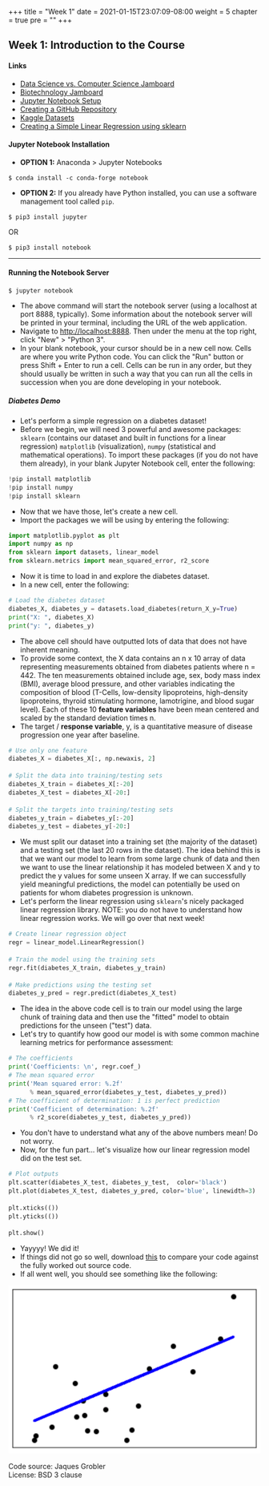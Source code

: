 +++
title = "Week 1"
date = 2021-01-15T23:07:09-08:00
weight = 5
chapter = true
pre = "<b></b>"
+++

## Week 1: Introduction to the Course

#### Links
  - [Data Science vs. Computer Science Jamboard](https://jamboard.google.com/d/1ntpj-70ocjw3SVeuf7Vvx8R5nF-UqybJMj3N4g3amKU/edit?usp=sharing)
  - [Biotechnology Jamboard](https://jamboard.google.com/d/17jsniEhMqjAtsPK9wkL8No7C2DRd3lxUcwLJoGwkZc8/edit?usp=sharing)
  - [Jupyter Notebook Setup](https://jupyter.readthedocs.io/en/latest/install/notebook-classic.html)
  - [Creating a GitHub Repository](https://docs.github.com/en/github/getting-started-with-github/create-a-repo)
  - [Kaggle Datasets](https://www.kaggle.com/datasets)
  - [Creating a Simple Linear Regression using sklearn](https://www.geeksforgeeks.org/python-linear-regression-using-sklearn/)

#### Jupyter Notebook Installation

* **OPTION 1:** Anaconda > Jupyter Notebooks

```
$ conda install -c conda-forge notebook
```

* **OPTION 2:** If you already have Python installed, you can use a software management tool called `pip`.

```
$ pip3 install jupyter
```

OR 

```
$ pip3 install notebook
```

---

#### Running the Notebook Server

```
$ jupyter notebook
```

- The above command will start the notebook server (using a localhost at port 8888, typically). Some information about the notebook server will be printed in your terminal, including the URL of the web application.  
- Navigate to [http://localhost:8888](http://localhost:8888). Then under the menu at the top right, click "New" > "Python 3".  
- In your blank notebook, your cursor should be in a new cell now. Cells are where you write Python code. You can click the "Run" button or press Shift + Enter to run a cell. Cells can be run in any order, but they should usually be written in such a way that you can run all the cells in succession when you are done developing in your notebook.


##### Diabetes Demo

- Let's perform a simple regression on a diabetes dataset!
- Before we begin, we will need 3 powerful and awesome packages: `sklearn` (contains our dataset and built in functions for a linear regression) `matplotlib` (visualization), `numpy` (statistical and mathematical operations). To import these packages (if you do not have them already), in your blank Jupyter Notebook cell, enter the following:

```python
!pip install matplotlib
!pip install numpy
!pip install sklearn
```

- Now that we have those, let's create a new cell.
- Import the packages we will be using by entering the following:

```python
import matplotlib.pyplot as plt
import numpy as np
from sklearn import datasets, linear_model
from sklearn.metrics import mean_squared_error, r2_score
```

- Now it is time to load in and explore the diabetes dataset. 
- In a new cell, enter the following:

```python
# Load the diabetes dataset
diabetes_X, diabetes_y = datasets.load_diabetes(return_X_y=True)
print("X: ", diabetes_X)
print("y: ", diabetes_y)
```

- The above cell should have outputted lots of data that does not have inherent meaning. 
- To provide some context, the X data contains an n x 10 array of data representing measurements obtained from diabetes patients where n = 442. The ten measurements obtained include age, sex, body mass index (BMI), average blood pressure, and other variables indicating the composition of blood (T-Cells, low-density lipoproteins, high-density lipoproteins, thyroid stimulating hormone, lamotrigine, and blood sugar level). Each of these 10 **feature variables** have been mean centered and scaled by the standard deviation times n.
- The target / **response variable**, y, is a quantitative measure of disease progression one year after baseline.

```python
# Use only one feature
diabetes_X = diabetes_X[:, np.newaxis, 2]

# Split the data into training/testing sets
diabetes_X_train = diabetes_X[:-20]
diabetes_X_test = diabetes_X[-20:]

# Split the targets into training/testing sets
diabetes_y_train = diabetes_y[:-20]
diabetes_y_test = diabetes_y[-20:]
```

- We must split our dataset into a training set (the majority of the dataset) and a testing set (the last 20 rows in the dataset). The idea behind this is that we want our model to learn from some large chunk of data and then we want to use the linear relationship it has modeled between X and y to predict the y values for some unseen X array. If we can successfully yield meaningful predictions, the model can potentially be used on patients for whom diabetes progression is unknown.
- Let's perform the linear regression using `sklearn`'s nicely packaged linear regression library. NOTE: you do not have to understand how linear regression works. We will go over that next week!


```python
# Create linear regression object
regr = linear_model.LinearRegression()

# Train the model using the training sets
regr.fit(diabetes_X_train, diabetes_y_train)

# Make predictions using the testing set
diabetes_y_pred = regr.predict(diabetes_X_test)
```

- The idea in the above code cell is to train our model using the large chunk of training data and then use the "fitted" model to obtain predictions for the unseen ("test") data.
- Let's try to quantify how good our model is with some common machine learning metrics for performance assessment:

```python
# The coefficients
print('Coefficients: \n', regr.coef_)
# The mean squared error
print('Mean squared error: %.2f'
      % mean_squared_error(diabetes_y_test, diabetes_y_pred))
# The coefficient of determination: 1 is perfect prediction
print('Coefficient of determination: %.2f'
      % r2_score(diabetes_y_test, diabetes_y_pred))
```

- You don't have to understand what any of the above numbers mean! Do not worry.
- Now, for the fun part... let's visualize how our linear regression model did on the test set.

```python
# Plot outputs
plt.scatter(diabetes_X_test, diabetes_y_test,  color='black')
plt.plot(diabetes_X_test, diabetes_y_pred, color='blue', linewidth=3)

plt.xticks(())
plt.yticks(())

plt.show()
```

- Yayyyy! We did it! 
- If things did not go so well, download [this](../demos/week01_diabetes_demo.ipynb) to compare your code against the fully worked out source code.
- If all went well, you should see something like the following:

![lin reg viz](../../content/images/linreg.png)

Code source: Jaques Grobler  
License: BSD 3 clause



